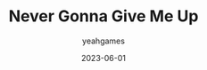 ---
layout: artifact
type: youtube
yt-video-id: Z7Te1RLiZAc
homedisplay: iframe
title: Never Gonna Give Me Up
date: 2023-06-01
author: yeahgames
categories: [Digital, Video, YouTube]
permalink: /artifacts/view/d/0010
link: https://artifacts.yeahgames.net/artifacts/view/d/0010
serial: D0010
submitter: undone
archivist: nnillat
items:
 - yt-1
 - jpg-1
adate: 2022-09-25
description: "A parody of Aidan Kuhns's 'Never Gonna YeeBot Up,' which itself was a parody of Rick Astley's 'Never Gonna Give You Up.'"
location: archive2
status: complete
notes:
---